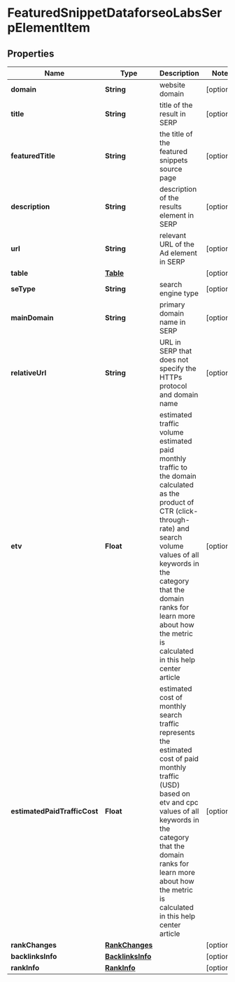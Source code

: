

# FeaturedSnippetDataforseoLabsSerpElementItem


## Properties

| Name | Type | Description | Notes |
|------------ | ------------- | ------------- | -------------|
|**domain** | **String** | website domain |  [optional] |
|**title** | **String** | title of the result in SERP |  [optional] |
|**featuredTitle** | **String** | the title of the featured snippets source page |  [optional] |
|**description** | **String** | description of the results element in SERP |  [optional] |
|**url** | **String** | relevant URL of the Ad element in SERP |  [optional] |
|**table** | [**Table**](Table.md) |  |  [optional] |
|**seType** | **String** | search engine type |  [optional] |
|**mainDomain** | **String** | primary domain name in SERP |  [optional] |
|**relativeUrl** | **String** | URL in SERP that does not specify the HTTPs protocol and domain name |  [optional] |
|**etv** | **Float** | estimated traffic volume estimated paid monthly traffic to the domain calculated as the product of CTR (click-through-rate) and search volume values of all keywords in the category that the domain ranks for learn more about how the metric is calculated in this help center article |  [optional] |
|**estimatedPaidTrafficCost** | **Float** | estimated cost of monthly search traffic represents the estimated cost of paid monthly traffic (USD) based on etv and cpc values of all keywords in the category that the domain ranks for learn more about how the metric is calculated in this help center article |  [optional] |
|**rankChanges** | [**RankChanges**](RankChanges.md) |  |  [optional] |
|**backlinksInfo** | [**BacklinksInfo**](BacklinksInfo.md) |  |  [optional] |
|**rankInfo** | [**RankInfo**](RankInfo.md) |  |  [optional] |



